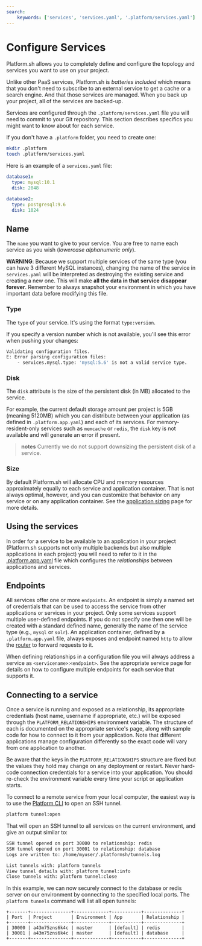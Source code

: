 ```yaml
---
search:
    keywords: ['services', 'services.yaml', '.platform/services.yaml']
---
```


# Configure Services

Platform.sh allows you to completely define and configure the topology
and services you want to use on your project.

Unlike other PaaS services, Platform.sh is *batteries included* which means
that you don't need to subscribe to an external service to get a cache or
a search engine. And that those services are managed. When you back up your
project, all of the services are backed-up.

Services are configured through the `.platform/services.yaml`
file you will need to commit to your Git repository. This section describes
specifics you might want to know about for each service.

If you don't have a `.platform` folder, you need to create one:

```bash
mkdir .platform
touch .platform/services.yaml
```

Here is an example of a `services.yaml` file:

```yaml
database1:
  type: mysql:10.1
  disk: 2048

database2:
  type: postgresql:9.6
  disk: 1024
```

## Name

The `name` you want to give to your service. You are free to name each service as you wish
(*lowercase alphanumeric only*).

**WARNING**: Because we support multiple services of the same type (you can have 3 different MySQL instances), changing the name of the service in ``services.yaml`` will be interpreted as destroying the existing service and creating a new one. This will make **all the data in that service disappear forever**. Remember to always snapshot your environment in which you have important data before modifying this file.

### Type

The `type` of your service. It's using the format ``type:version``.

If you specify a version number which is not available, you'll see this error when pushing your changes:

```bash
Validating configuration files.
E: Error parsing configuration files:
    - services.mysql.type: 'mysql:5.6' is not a valid service type.
```

### Disk

The `disk` attribute is the size of the persistent disk (in MB) allocated to the service.

For example, the current default storage amount per project is 5GB (meaning 5120MB) which you can distribute between your application (as defined in `.platform.app.yaml`) and each of its services.  For memory-resident-only services such as `memcache` or `redis`, the `disk` key is not available and will generate an error if present.

> **notes**
> Currently we do not support downsizing the persistent disk of a service.

### Size

By default Platform.sh will allocate CPU and memory resources approximately equally to each service and application container.  That is not always optimal, however, and you can customize that behavior on any service or on any application container.  See the [application sizing](/configuration/app/size.md) page for more details.

## Using the services

In order for a service to be available to an application in your project (Platform.sh supports not only multiple backends but also multiple applications in each project) you will need to refer to it in the [.platform.app.yaml](/configuration/app-containers.md) file which configures the *relationships* between applications and services.


## Endpoints

All services offer one or more `endpoints`.  An endpoint is simply a named set of credentials that can be used to access the service from other applications or services in your project.  Only some services support multiple user-defined endpoints.  If you do not specify one then one will be created with a standard defined name, generally the name of the service type (e.g., `mysql` or `solr`).  An application container, defined by a `.platform.app.yaml` file, always exposes and endpoint named `http` to allow the [router](/configuration/routes.md) to forward requests to it.

When defining relationships in a configuration file you will always address a service as `<servicename>`:`<endpoint>`.  See the appropriate service page for details on how to configure multiple endpoints for each service that supports it.


## Connecting to a service

Once a service is running and exposed as a relationship, its appropriate credentials (host name, username if appropriate, etc.) will be exposed through the `PLATFORM_RELATIONSHIPS` environment variable.  The structure of each is documented on the appropriate service's page, along with sample code for how to connect to it from your application. Note that different applications manage configuration differently so the exact code will vary from one application to another.

Be aware that the keys in the `PLATFORM_RELATIONSHIPS` structure are fixed but the values they hold may change on any deployment or restart.  Never hard-code connection credentials for a service into your application.  You should re-check the environment variable every time your script or application starts.

To connect to a remote service from your local computer, the easiest way is to use the [Platform CLI](/overview/cli.md) to open an SSH tunnel.

```bash
platform tunnel:open
```

That will open an SSH tunnel to all services on the current environment, and give an output similar to:

```bash
SSH tunnel opened on port 30000 to relationship: redis
SSH tunnel opened on port 30001 to relationship: database
Logs are written to: /home/myuser/.platformsh/tunnels.log

List tunnels with: platform tunnels
View tunnel details with: platform tunnel:info
Close tunnels with: platform tunnel:close
```

In this example, we can now securely connect to the database or redis server on our environment by connecting to the specified local ports.  The `platform tunnels` command will list all open tunnels:

```text
+-------+---------------+-------------+-----------+--------------+
| Port  | Project       | Environment | App       | Relationship |
+-------+---------------+-------------+-----------+--------------+
| 30000 | a43m75zns6k4c | master      | [default] | redis        |
| 30001 | a43m75zns6k4c | master      | [default] | database     |
+-------+---------------+-------------+-----------+--------------+
```
